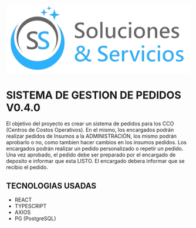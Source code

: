 
![alt text](https://raw.githubusercontent.com/LucasMacchi/SGP-SS/refs/heads/main/public/logo_big.webp)
# SISTEMA DE GESTION DE PEDIDOS V0.4.0

El objetivo del proyecto es crear un sistema de pedidos para los CCO (Centros de Costos Operativos). En el mismo, los encargados podrán realizar pedidos de Insumos a la ADMINISTRACIÓN, los mismo podrán aprobarlo o no, como tambien hacer cambios en los insumos pedidos. 
Los encargados podrán realizar un pedido personalizado o repetir un pedido.
Una vez aprobado, el pedido debe ser preparado por el encargado de deposito e informar que esta LISTO. El encargado debera informar que se recibio el pedido.

## TECNOLOGIAS USADAS
- REACT
- TYPESCRIPT
- AXIOS
- PG (PostgreSQL)
